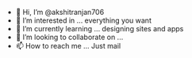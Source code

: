 - 👋 Hi, I’m @akshitranjan706
- 👀 I’m interested in ... everything you want
- 🌱 I’m currently learning ... designing sites and apps
- 💞️ I’m looking to collaborate on ...
- 📫 How to reach me ...
Just mail 
<!---
akshitranjan706/akshitranjan706 is a ✨ special ✨ repository because its `README.md` (this file) appears on your GitHub profile.
You can click the Preview link to take a look at your changes.
--->

